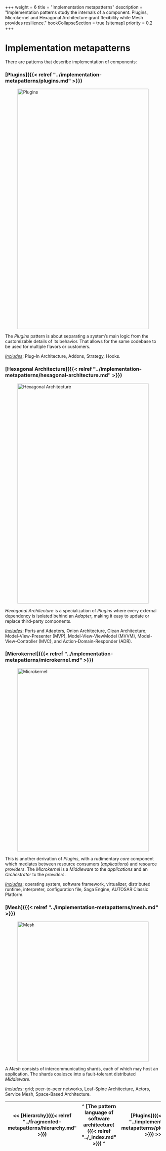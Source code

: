 +++
weight = 6
title = "Implementation metapatterns"
description = "Implementation patterns study the internals of a component. Plugins, Microkernel and Hexagonal Architecture grant flexibility while Mesh provides resilience."
bookCollapseSection = true
[sitemap]
  priority = 0.2
+++

# Implementation metapatterns

There are patterns that describe implementation of components:

### [Plugins]({{< relref "../implementation-metapatterns/plugins.md" >}})

<figure>
<a href="/diagrams/Contents/Plugins.png">
<img src="/diagrams/Contents/Plugins.png" alt="Plugins" loading="lazy" width="1579" height="778" style="width:100%"/>
</a>
</figure>

The *Plugins* pattern is about separating a system’s main logic from the customizable details of its behavior\. That allows for the same codebase to be used for multiple flavors or customers\.

*<ins>Includes</ins>*: Plug\-In Architecture, Addons, Strategy, Hooks\.

### [Hexagonal Architecture]({{< relref "../implementation-metapatterns/hexagonal-architecture.md" >}})

<figure>
<a href="/diagrams/Contents/Hexagonal%20Architecture.png">
<img src="/diagrams/Contents/Hexagonal%20Architecture.png" alt="Hexagonal Architecture" loading="lazy" width="1824" height="713" style="width:100%"/>
</a>
</figure>

*Hexagonal Architecture* is a specialization of *Plugins* where every external dependency is isolated behind an *Adapter*, making it easy to update or replace third\-party components\.

*<ins>Includes</ins>*: Ports and Adapters, Onion Architecture, Clean Architecture; Model\-View\-Presenter \(MVP\), Model\-View\-ViewModel \(MVVM\), Model\-View\-Controller \(MVC\), and Action\-Domain\-Responder \(ADR\)\.

### [Microkernel]({{< relref "../implementation-metapatterns/microkernel.md" >}})

<figure>
<a href="/diagrams/Contents/Microkernel.png">
<img src="/diagrams/Contents/Microkernel.png" alt="Microkernel" loading="lazy" width="1916" height="594" style="width:100%"/>
</a>
</figure>

This is another derivation of *Plugins*, with a rudimentary *core* component which mediates between resource consumers \(*applications*\) and resource *providers*\. The *Microkernel* is a *Middleware* to the *applications* and an *Orchestrator* to the *providers*\.

*<ins>Includes</ins>*: operating system, software framework, virtualizer, distributed runtime, interpreter, configuration file, Saga Engine, AUTOSAR Classic Platform\.

### [Mesh]({{< relref "../implementation-metapatterns/mesh.md" >}})

<figure>
<a href="/diagrams/Contents/Mesh.png">
<img src="/diagrams/Contents/Mesh.png" alt="Mesh" loading="lazy" width="1583" height="454" style="width:100%"/>
</a>
</figure>

A *Mesh* consists of intercommunicating shards, each of which may host an application\. The shards coalesce into a fault\-tolerant distributed *Middleware*\.

*<ins>Includes</ins>*: grid; peer\-to\-peer networks, Leaf\-Spine Architecture, Actors, Service Mesh, Space\-Based Architecture\.

<nav>

| \<\< [Hierarchy]({{< relref "../fragmented-metapatterns/hierarchy.md" >}}) | ^ [The pattern language of software architecture]({{< relref "../_index.md" >}}) ^ | [Plugins]({{< relref "../implementation-metapatterns/plugins.md" >}}) \>\> |
| --- | --- | --- |

</nav>